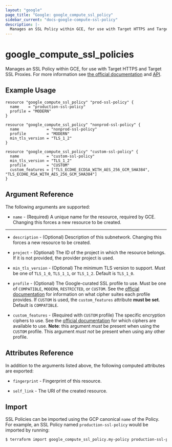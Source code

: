```yaml
---
layout: "google"
page_title: "Google: google_compute_ssl_policy"
sidebar_current: "docs-google-compute-ssl-policy"
description: |-
  Manages an SSL Policy within GCE, for use with Target HTTPS and Target SSL Proxies.
---
```


# google\_compute\_ssl\_policies

Manages an SSL Policy within GCE, for use with Target HTTPS and Target SSL Proxies. For more information see
[the official documentation](https://cloud.google.com/compute/docs/load-balancing/ssl-policies)
and
[API](https://cloud.google.com/compute/docs/reference/rest/beta/sslPolicies).

## Example Usage

```hcl
resource "google_compute_ssl_policy" "prod-ssl-policy" {
  name    = "production-ssl-policy"
  profile = "MODERN"
}

resource "google_compute_ssl_policy" "nonprod-ssl-policy" {
  name            = "nonprod-ssl-policy"
  profile         = "MODERN"
  min_tls_version = "TLS_1_2"
}

resource "google_compute_ssl_policy" "custom-ssl-policy" {
  name            = "custom-ssl-policy"
  min_tls_version = "TLS_1_2"
  profile         = "CUSTOM"
  custom_features = ["TLS_ECDHE_ECDSA_WITH_AES_256_GCM_SHA384", "TLS_ECDHE_RSA_WITH_AES_256_GCM_SHA384"]
}
```

## Argument Reference

The following arguments are supported:

* `name` - (Required) A unique name for the resource, required by GCE.
    Changing this forces a new resource to be created.

- - -

* `description` - (Optional) Description of this subnetwork. Changing this forces a new resource to be created.

* `project` - (Optional) The ID of the project in which the resource belongs. If it
    is not provided, the provider project is used.

* `min_tls_version` - (Optional) The minimum TLS version to support. Must be one of `TLS_1_0`, `TLS_1_1`, or `TLS_1_2`. 
    Default is `TLS_1_0`.

* `profile` - (Optional) The Google-curated SSL profile to use. Must be one of `COMPATIBLE`, `MODERN`, 
    `RESTRICTED`, or `CUSTOM`. See the 
    [official documentation](https://cloud.google.com/compute/docs/load-balancing/ssl-policies#profilefeaturesupport) 
    for information on what cipher suites each profile provides. If `CUSTOM` is used, the `custom_features` attribute 
    **must be set**. Default is `COMPATIBLE`.

* `custom_features` - (Required with `CUSTOM` profile) The specific encryption ciphers to use. See the 
    [official documentation](https://cloud.google.com/compute/docs/load-balancing/ssl-policies#profilefeaturesupport) 
    for which ciphers are available to use. **Note**: this argument *must* be present when using the `CUSTOM` profile. 
    This argument *must not* be present when using any other profile.

## Attributes Reference

In addition to the arguments listed above, the following computed attributes are
exported:

* `fingerprint` - Fingerprint of this resource.

* `self_link` - The URI of the created resource.

## Import

SSL Policies can be imported using the GCP canonical `name` of the Policy. For example, an SSL Policy named `production-ssl-policy` 
    would be imported by running:

```bash
$ terraform import google_compute_ssl_policy.my-policy production-ssl-policy
```
